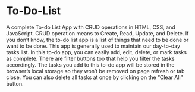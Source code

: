 # To-Do-List
 
A complete To-do List App with CRUD operations in HTML, CSS, and JavaScript. CRUD operation means to Create, Read, Update, and Delete. If you don’t know, the to-do list app is a list of things that need to be done or want to be done. This app is generally used to maintain our day-to-day tasks list. In this to-do app, you can easily add, edit, delete, or mark tasks as complete. There are filter buttons too that help you filter the tasks accordingly. The tasks you add to this to-do app will be stored in the browser’s local storage so they won’t be removed on page refresh or tab close. You can also delete all tasks at once by clicking on the “Clear All” button.
